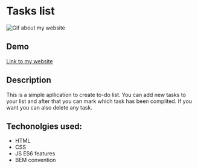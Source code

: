 # Tasks list
![Gif about my website](https://media3.giphy.com/media/v1.Y2lkPTc5MGI3NjExdXF5eWVhZ2dycThwajAyb3hwbm1rYTJ5MnU3dGQwYzlwNDBwcnQybSZlcD12MV9pbnRlcm5hbF9naWZfYnlfaWQmY3Q9Zw/m1sRWcrbuupr8t1aNO/giphy.gif)

## Demo
[Link to my website](https://mariakarowska.github.io/tasks-list/)

## Description
This is a simple apllication to create to-do list. You can add new tasks to your list and after that you can mark which task has been complited. If you want you can also delete any task.

## Techonolgies used:
- HTML
- CSS
- JS ES6 features
- BEM convention
